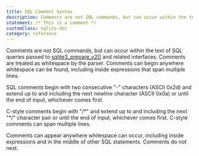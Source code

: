 ```yaml
---
title: SQL Comment Syntax
description: Comments are not SQL commands, but can occur within the text of SQL queries passed to sqlite3_prepare_v2() and related interfaces.
statement: /* This is a comment */
customClass: sqlite-doc
category: reference
--- 
```


<!-- do-not-touch-svg-import: 'comment.svg' -->

Comments are not SQL commands, but can occur within the text of SQL
queries passed to <a href="https://www.sqlite.org/c3ref/prepare.html"
target="_blank">sqlite3_prepare_v2()</a> and related interfaces.
Comments are treated as whitespace by the parser. Comments can begin
anywhere whitespace can be found, including inside expressions that span
multiple lines.

SQL comments begin with two consecutive "-" characters (ASCII 0x2d) and
extend up to and including the next newline character (ASCII 0x0a) or
until the end of input, whichever comes first.

C-style comments begin with "/\*" and extend up to and including the
next "\*/" character pair or until the end of input, whichever comes
first. C-style comments can span multiple lines.

Comments can appear anywhere whitespace can occur, including inside
expressions and in the middle of other SQL statements. Comments do not
nest.
